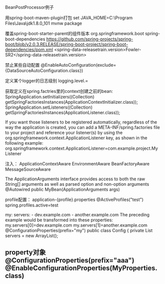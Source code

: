 BeanPostProcessor例子

用spring-boot-maven-plugin打包
set JAVA_HOME=C:\Program Files\Java\jdk1.8.0_101
mvnw package

覆盖spring-boot-starter-parent的组件版本
<groupId>org.springframework.boot</groupId>
<artifactId>spring-boot-dependencies</artifactId>
https://github.com/spring-projects/spring-boot/blob/v2.0.3.RELEASE/spring-boot-project/spring-boot-dependencies/pom.xml
<properties>
	<spring-data-releasetrain.version>Fowler-SR2</spring-data-releasetrain.version>
</properties>

禁止某些自动配置
@EnableAutoConfiguration(exclude={DataSourceAutoConfiguration.class})

定义某个logger的日志级别
logging.level.<logger-name>=<level>

获取定义在spring.factries里的context创建之前的bean:
SpringApplication.setInitializers((Collection) getSpringFactoriesInstances(ApplicationContextInitializer.class));
SpringApplication.setListeners((Collection) getSpringFactoriesInstances(ApplicationListener.class));

If you want those listeners to be registered automatically, regardless of the way the application is created, you can add a META-INF/spring.factories file to your project and reference your listener(s) by using the org.springframework.context.ApplicationListener key, as shown in the following example:
org.springframework.context.ApplicationListener=com.example.project.MyListener

注入：
ApplicationContextAware
EnvironmentAware
BeanFactoryAware
MessageSourceAware

The ApplicationArguments interface provides access to both the raw String[] arguments as well as parsed option and non-option arguments
@Autowired
public MyBean(ApplicationArguments args)

profile配置：
application-{profile}.properties
@ActiveProfiles("test")
spring.profiles.active=test

my:
servers:
	- dev.example.com
	- another.example.com
The preceding example would be transformed into these properties:
my.servers[0]=dev.example.com
my.servers[1]=another.example.com
@ConfigurationProperties(prefix="my")
public class Config {
	private List<String> servers = new ArrayList<String>();

property对象
@ConfigurationProperties(prefix="aaa")
@EnableConfigurationProperties(MyProperties.class)
-------------------